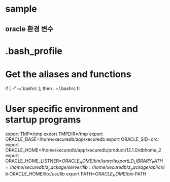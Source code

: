 # sample

## oracle 환경 변수
# .bash_profile

# Get the aliases and functions
if [ -f ~/.bashrc ]; then
        . ~/.bashrc
fi

# User specific environment and startup programs

export TMP=/tmp
export TMPDIR=/tmp
export ORACLE_BASE=/home/xecuredb/app/xecuredb
export ORACLE_SID=orcl
export ORACLE_HOME=/home/xecuredb/app/xecuredb/product/12.1.0/dbhome_2
export ORACLE_HOME_LISTNER=$ORACLE_HOME/bin/lsnrctl
export LD_LIBRARY_PATH=/home/xecuredb/z_package/server/lib:/home/xecuredb/z_package/api/c/lib:$ORACLE_HOME/lib:/usr/lib
export PATH=$ORACLE_HOME/bin:$PATH

